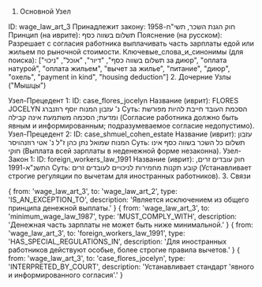 1. Основной Узел

ID: wage_law_art_3
Принадлежит закону: חוק הגנת השכר, תשי"ח-1958
Принцип (на иврите): תשלום בשווה כסף
Пояснение (на русском): Разрешает с согласия работника выплачивать часть зарплаты едой или жильем по рыночной стоимости.
Ключевые_слова_и_синонимы (для поиска): ["תשלום בשווה כסף", "דיור", "אוכל", "ניכוי за диюр", "оплата натурой", "оплата жильем", "вычет за жилье", "питание", "диюр", "охель", "payment in kind", "housing deduction"]
2. Дочерние Узлы ("Мышцы")

Узел-Прецедент 1:
ID: case_flores_jocelyn
Название (иврит): FLORES JOCELYN נ' עזבון המנוח יוסף רוזנברג
Суть: הסכמת העובד חייבת להיות מפורשת ומדעת; הסכמה משתמעת אינה קבילה (Согласие работника должно быть явным и информированным; подразумеваемое согласие недопустимо).
Узел-Прецедент 2:
ID: case_shmuel_cohen_estate
Название (иврит): עזבון המנוח שמואל נתן כהן ז"ל נ' אטי רוזנהויסר
Суть: תשלום כל השכר בשווה כסף אינו חוקי (Выплата всей зарплаты в неденежной форме незаконна).
Узел-Закон 1:
ID: foreign_workers_law_1991
Название (иврит): חוק עובדים זרים, התשנ"א-1991
Суть: קובע תקנות מחמירות לניכויים לעובדים זרים (Устанавливает строгие регуляции по вычетам для иностранных работников).
3. Связи

{ from: 'wage_law_art_3', to: 'wage_law_art_2', type: 'IS_AN_EXCEPTION_TO', description: 'Является исключением из общего принципа денежной выплаты.' }
{ from: 'wage_law_art_3', to: 'minimum_wage_law_1987', type: 'MUST_COMPLY_WITH', description: 'Денежная часть зарплаты не может быть ниже минимальной.' }
{ from: 'wage_law_art_3', to: 'foreign_workers_law_1991', type: 'HAS_SPECIAL_REGULATIONS_IN', description: 'Для иностранных работников действуют особые, более строгие правила вычетов.' }
{ from: 'wage_law_art_3', to: 'case_flores_jocelyn', type: 'INTERPRETED_BY_COURT', description: 'Устанавливает стандарт 'явного и информированного согласия'.' }
